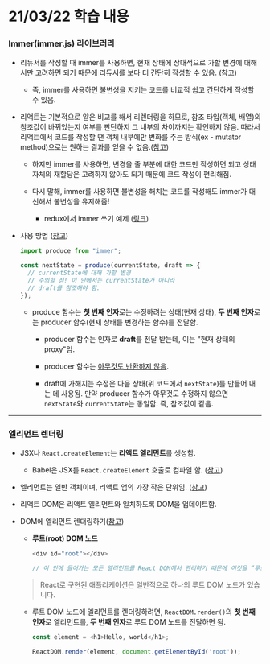 # 21/03/22 학습 내용

### Immer(immer.js) 라이브러리

- 리듀서를 작성할 때 immer를 사용하면, 현재 상태에 상대적으로 가할 변경에 대해서만 고려하면 되기 때문에 리듀서를 보다 더 간단히 작성할 수 있음. ([참고](https://medium.com/@wongni/%EC%9D%B4%EB%A8%B8-immer-%EB%A5%BC-%EC%86%8C%EA%B0%9C%ED%95%B4-%EB%B6%88%EB%B3%80%EC%84%B1-%EC%89%BD%EA%B2%8C-%ED%95%98%EC%9E%90-24b00b6ff13f))

  - 즉, immer를 사용하면 불변성을 지키는 코드를 비교적 쉽고 간단하게 작성할 수 있음.

- 리액트는 기본적으로 얕은 비교를 해서 리렌더링을 하므로, 참조 타입(객체, 배열)의 참조값이 바뀌었는지 여부를 판단하지 그 내부의 차이까지는 확인하지 않음. 따라서 리액트에서 코드를 작성할 땐 객체 내부에만 변화를 주는 방식(ex - mutator method)으로는 원하는 결과를 얻을 수 없음.([참고](https://kyounghwan01.github.io/blog/React/immer-js/#immer-js))

  - 하지만 immer를 사용하면, 변경을 줄 부분에 대한 코드만 작성하면 되고 상태 자체의 재할당은 고려하지 않아도 되기 때문에 코드 작성이 편리해짐.

  - 다시 말해, immer를 사용하면 불변성을 해치는 코드를 작성해도 immer가 대신해서 불변성을 유지해줌!

    - redux에서 immer 쓰기 예제 ([링크](https://kyounghwan01.github.io/blog/React/immer-js/#redux%EC%97%90%EC%84%9C-immer-%EC%93%B0%EA%B8%B0))

- 사용 방법 ([참고](https://medium.com/@wongni/%EC%9D%B4%EB%A8%B8-immer-%EB%A5%BC-%EC%86%8C%EA%B0%9C%ED%95%B4-%EB%B6%88%EB%B3%80%EC%84%B1-%EC%89%BD%EA%B2%8C-%ED%95%98%EC%9E%90-24b00b6ff13f))

  ```js
  import produce from "immer";

  const nextState = produce(currentState, draft => {
    // currentState에 대해 가할 변경
    // 주의할 점! 이 안에서는 currentState가 아니라
    // draft를 참조해야 함.
  });
  ```

    - produce 함수는 <b>첫 번째 인자</b>로는 수정하려는 상태(현재 상태), <b>두 번째 인자</b>로는 producer 함수(현재 상태를 변경하는 함수)를 전달함.

      - producer 함수는 인자로 <b>draft</b>를 전달 받는데, 이는 "현재 상태의 proxy"임.

      - producer 함수는 <u>아무것도 반환하지 않음</u>.

      - draft에 가해지는 수정은 다음 상태(위 코드에서 `nextState`)를 만들어 내는 데 사용됨. 만약 producer 함수가 아무것도 수정하지 않으면 `nextState`와 `currentState`는 동일함. 즉, 참조값이 같음.

___
### 엘리먼트 렌더링

- JSX나 `React.createElement`는 **리액트 엘리먼트**를 생성함.

  - Babel은 JSX를 `React.createElement` 호출로 컴파일 함. ([참고](https://ko.reactjs.org/docs/introducing-jsx.html#jsx-represents-objects))

- 엘리먼트는 일반 객체이며, 리액트 앱의 가장 작은 단위임. ([참고](https://ko.reactjs.org/docs/rendering-elements.html))

- 리액트 DOM은 리액트 엘리먼트와 일치하도록 DOM을 업데이트함.

- DOM에 엘리먼트 렌더링하기([참고](https://ko.reactjs.org/docs/rendering-elements.html#rendering-an-element-into-the-dom))

  - **루트(root) DOM 노드**

    ```js
    <div id="root"></div>

    // 이 안에 들어가는 모든 엘리먼트를 React DOM에서 관리하기 때문에 이것을 “루트(root)” DOM 노드라고 부릅니다.
    ```

  > React로 구현된 애플리케이션은 일반적으로 하나의 루트 DOM 노드가 있습니다.

  - 루트 DOM 노드에 엘리먼트를 렌더링하려면, `ReactDOM.render()`의 **첫 번째 인자**로 엘리먼트를, **두 번째 인자**로 루트 DOM 노드를 전달하면 됨.

    ```js
    const element = <h1>Hello, world</h1>;
    
    ReactDOM.render(element, document.getElementById('root'));
    ```

